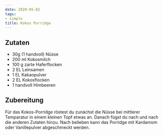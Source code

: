 ```yaml
---
date: 2020-05-02
tags:
- simple
title: Kokos Porridge
---
```


## Zutaten
- 30g          (1 handvoll) Nüsse
- 200 ml       Kokosmilch
- 100 g        zarte Haferflocken
- 2 EL         Leinsamen
- 1 EL         Kakaopulver
- 2 EL         Kokosflocken
- 1 handvoll   Himbeeren

## Zubereitung
Für das Kokos-Porridge röstest du zunächst die Nüsse bei mittlerer Temparatur in einem kleinen Topf etwas an. Danach fügst du nach und nach die anderen Zutaten hinzu. Nach belieben kann das Porridge mit Kardamom oder Vanillepulver abgeschmeckt werden.
